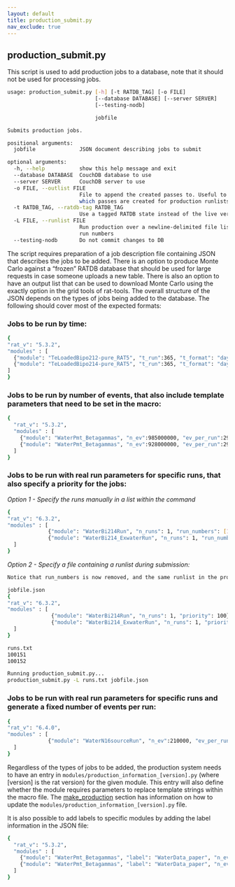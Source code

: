 ```yaml
---
layout: default
title: production_submit.py
nav_exclude: true
---
```


## production_submit.py

This script is used to add production jobs to a database, note that it should not be used for processing jobs.
```bash
usage: production_submit.py [-h] [-t RATDB_TAG] [-o FILE] 
                            [--database DATABASE] [--server SERVER]
                            [--testing-nodb]

                            jobfile

Submits production jobs.

positional arguments:
  jobfile              JSON document describing jobs to submit

optional arguments:
  -h, --help           show this help message and exit
  --database DATABASE  CouchDB database to use
  --server SERVER      CouchDB server to use
  -o FILE, --outlist FILE
                       File to append the created passes to. Useful to track
                       which passes are created for production runlists
  -t RATDB_TAG, --ratdb-tag RATDB_TAG
                       Use a tagged RATDB state instead of the live version.
  -L FILE, --runlist FILE       
                       Run production over a newline-delimited file list of
                       run numbers
  --testing-nodb       Do not commit changes to DB
  ```
  The script requires preparation of a job description file containing JSON that describes the jobs to be added. There is an option to produce Monte Carlo against a “frozen” RATDB database that should be used for large requests in case someone uploads a new table. There is also an option to have an output list that can be used to download Monte Carlo using the exactly option in the grid tools of rat-tools. The overall structure of the JSON depends on the types of jobs being added to the database. The following should cover most of the expected formats:
  ### Jobs to be run by time:
  ```bash
  {
  "rat_v": "5.3.2",
  "modules" : [
    {"module": "TeLoadedBipo212-pure_RAT5", "t_run":365, "t_format": "day", "n_runs":565},
    {"module": "TeLoadedBipo214-pure_RAT5", "t_run":365, "t_format": "day", "n_runs":12245}
  ]
}
```
### Jobs to be run by number of events, that also include template parameters that need to be set in the macro:
```bash
{
  "rat_v": "5.3.2",
  "modules" : [
    {"module": "WaterPmt_Betagammas", "n_ev":985000000, "ev_per_run":290000, "template": {"radius": 7250}},
    {"module": "WaterPmt_Betagammas", "n_ev":928000000, "ev_per_run":290000, "template": {"radius": 8000}}
  ]
}
```
### Jobs to be run with real run parameters for specific runs, that also specify a priority for the jobs:

*Option 1 - Specify the runs manually in a list within the command*
```bash
{
"rat_v": "6.3.2",
"modules" : [
             {"module": "WaterBi214Run", "n_runs": 1, "run_numbers": [100151,100152], "priority": 100},
             {"module": "WaterBi214_ExwaterRun", "n_runs": 1, "run_numbers":[100151,100152], "priority": 100}
  ]
}
```
*Option 2 - Specify a file containing a runlist during submission:*
```bash
Notice that run_numbers is now removed, and the same runlist in the production_submit command gets supplied to all modules

jobfile.json
{
"rat_v": "6.3.2",
"modules" : [
              {"module": "WaterBi214Run", "n_runs": 1, "priority": 100},
              {"module": "WaterBi214_ExwaterRun", "n_runs": 1, "priority": 100}
  ]
}

runs.txt
100151
100152

Running production_submit.py...
production_submit.py -L runs.txt jobfile.json
```
### Jobs to be run with real run parameters for specific runs and generate a fixed number of events per run:
```bash
{
"rat_v": "6.4.0",
"modules" : [
             {"module": "WaterN16sourceRun", "n_ev":210000, "ev_per_run":35000 "run_numbers": [100151,100152]},
  ]
}
```
Regardless of the types of jobs to be added, the production system needs to have an entry in `modules/production_information_[version].py` (where [version] is the rat version) for the given module. This entry will also define whether the module requires parameters to replace template strings within the macro file. The [make_production]() section has information on how to update the `modules/production_information_[version].py` file.

It is also possible to add labels to specific modules by adding the label information in the JSON file:
```bash
{
  "rat_v": "5.3.2",
  "modules" : [
    {"module": "WaterPmt_Betagammas", "label": "WaterData_paper", "n_ev":985000000, "ev_per_run":290000, "template": {"radius": 7250}},
    {"module": "WaterPmt_Betagammas", "label": "WaterData_paper", "n_ev":928000000, "ev_per_run":290000, "template": {"radius": 8000}}
  ]
}
```
